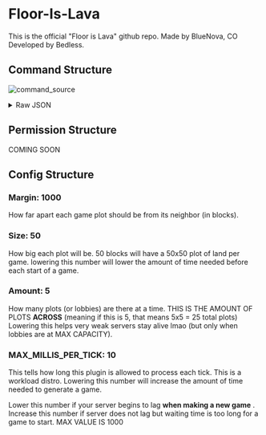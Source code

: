 # **Floor-Is-Lava**
This is the official "Floor is Lava" github repo. Made by BlueNova, CO Developed by Bedless.

## Command Structure

![command_source](https://github.com/Bedlesssgod/Floor-Is-Lava/assets/77199633/968f0c63-08e8-4abd-be1d-0b87defd976d)
<details>
<summary>Raw JSON</summary>

```json
{
  "fil": {
    "lobby": {
      "create": {},
      "list": {},
      "leave": {},
      "remove": {},
      "start": {}
    },
    "invite": {
      "accept": {}
    },
    "game": {
      "leave": {}
    }
  }
}
```

</details>

## Permission Structure
COMING SOON

## Config Structure

### Margin: 1000
How far apart each game plot should be from its neighbor (in blocks).

### Size: 50
How big each plot will be. 50 blocks will have a 50x50 plot of land per game.
lowering this number will lower the amount of time needed before each start of a game.

### Amount: 5
How many plots (or lobbies) are there at a time.
THIS IS THE AMOUNT OF PLOTS **ACROSS** (meaning if this is 5, that means 5x5 = 25 total plots)
Lowering this helps very weak servers stay alive lmao (but only when lobbies are at MAX CAPACITY).


### MAX_MILLIS_PER_TICK: 10
This tells how long this plugin is allowed to process each tick. This is a workload distro.
Lowering this number will increase the amount of time needed to generate a game.

Lower this number if your server begins to lag **when making a new game** .
Increase this number if server does not lag but waiting time is too long for a game to start.
MAX VALUE IS 1000


